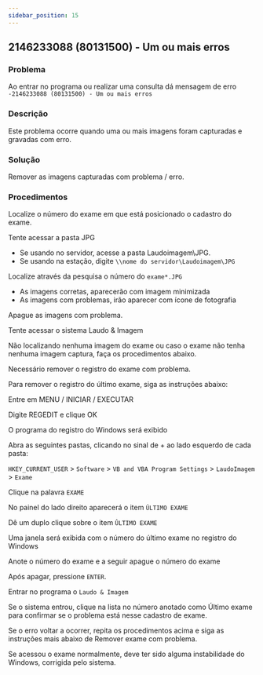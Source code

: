 ```yaml
---
sidebar_position: 15
---
```


## 2146233088 (80131500) - Um ou mais erros

### Problema

Ao entrar no programa ou realizar uma consulta dá mensagem de
erro `-2146233088 (80131500) - Um ou mais erros`

### Descrição

Este problema ocorre quando uma ou mais imagens foram capturadas
e gravadas com erro.

### Solução

Remover as imagens capturadas com problema / erro.

### Procedimentos

Localize o número do exame em que está posicionado o cadastro do
exame.

Tente acessar a pasta JPG

- Se usando no servidor, acesse a pasta Laudoimagem\JPG.
- Se usando na estação, digite `\\nome do
servidor\Laudoimagem\JPG`

Localize através da pesquisa o número do `exame*.JPG`
- As imagens corretas, aparecerão com imagem minimizada
- As imagens com problemas, irão aparecer com ícone de
fotografia

Apague as imagens com problema.

Tente acessar o sistema Laudo & Imagem

Não localizando nenhuma imagem do exame ou caso o exame não
tenha nenhuma imagem captura, faça os procedimentos abaixo.

Necessário remover o registro do exame com problema.

Para remover o registro do último exame, siga as instruções
abaixo:

Entre em MENU / INICIAR / EXECUTAR

Digite REGEDIT e clique OK

O programa do registro do Windows será exibido

Abra as seguintes pastas, clicando no sinal de + ao lado
esquerdo de cada pasta:

`HKEY_CURRENT_USER` > `Software` > `VB and VBA Program Settings` > `LaudoImagem` > `Exame`

Clique na palavra `EXAME`

No painel do lado direito aparecerá o item `ÚLTIMO EXAME`

Dê um duplo clique sobre o item `ÛLTIMO EXAME`

Uma janela será exibida com o número do último exame no registro
do Windows

Anote o número do exame e a seguir apague o número do exame

Após apagar, pressione `ENTER`.

Entrar no programa o `Laudo & Imagem`

Se o sistema entrou, clique na lista no número anotado como
Último exame para confirmar se o problema está nesse cadastro de
exame.

Se o erro voltar a ocorrer, repita os procedimentos acima e siga
as instruções mais abaixo de Remover exame com problema.

Se acessou o exame normalmente, deve ter sido alguma
instabilidade do Windows, corrigida pelo sistema.